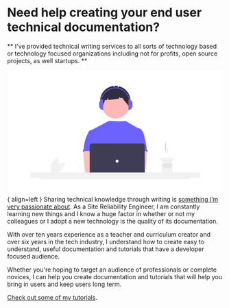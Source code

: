 # Need help creating your end user technical documentation?

** I've provided technical writing services to all sorts of technology based or technology focused organizations including not for profits, open source projects, as well startups. **

![Placeholder](images/writer.png){ align=left }
Sharing technical knowledge through writing is [something I’m very passionate about](https://draft.dev/learn/posts/technical-tutorials). As a Site Reliability Engineer, I am constantly learning new things and I know a huge factor in whether or not my colleagues or I adopt a new technology is the quality of its documentation. 

With over ten years experience as a teacher and curriculum creator and over six years in the tech industry, I understand how to create easy to understand, useful documentation and tutorials that have a developer focused audience.

Whether you're hoping to target an audience of professionals or complete novices, I can help you create documentation and tutorials that will help you bring in users and keep users long term. 

[Check out some of my tutorials](/my_work/). 
